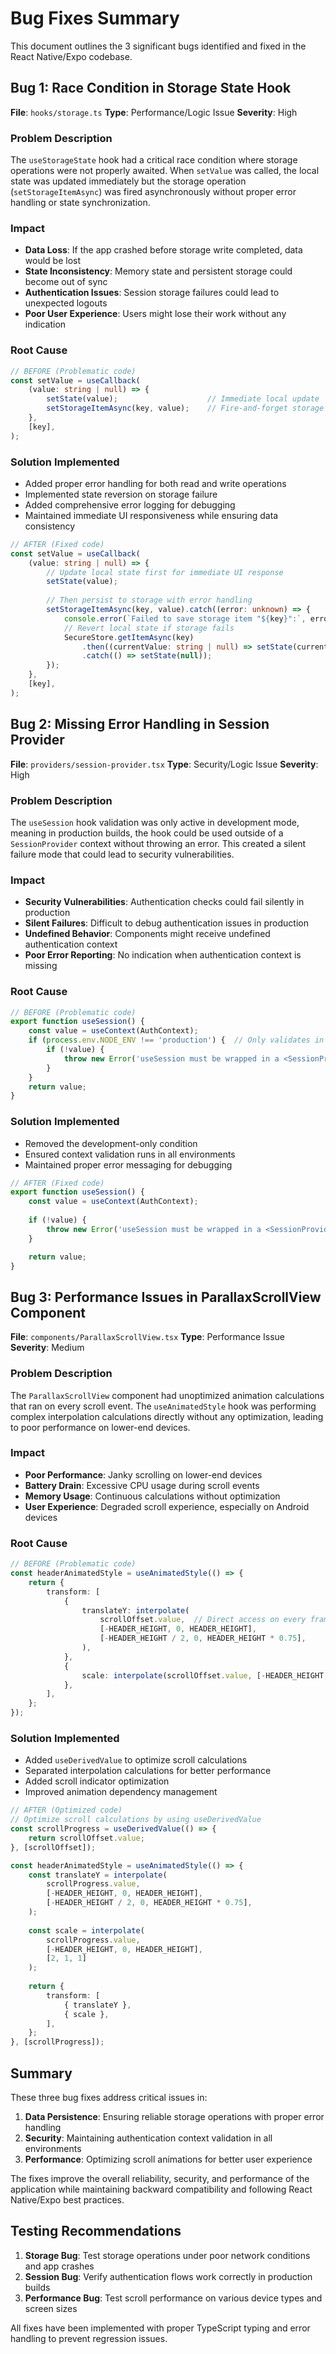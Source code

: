 # Bug Fixes Summary

This document outlines the 3 significant bugs identified and fixed in the React Native/Expo codebase.

## Bug 1: Race Condition in Storage State Hook

**File**: `hooks/storage.ts`
**Type**: Performance/Logic Issue
**Severity**: High

### Problem Description
The `useStorageState` hook had a critical race condition where storage operations were not properly awaited. When `setValue` was called, the local state was updated immediately but the storage operation (`setStorageItemAsync`) was fired asynchronously without proper error handling or state synchronization.

### Impact
- **Data Loss**: If the app crashed before storage write completed, data would be lost
- **State Inconsistency**: Memory state and persistent storage could become out of sync
- **Authentication Issues**: Session storage failures could lead to unexpected logouts
- **Poor User Experience**: Users might lose their work without any indication

### Root Cause
```typescript
// BEFORE (Problematic code)
const setValue = useCallback(
    (value: string | null) => {
        setState(value);                    // Immediate local update
        setStorageItemAsync(key, value);    // Fire-and-forget storage (RACE CONDITION)
    },
    [key],
);
```

### Solution Implemented
- Added proper error handling for both read and write operations
- Implemented state reversion on storage failure
- Added comprehensive error logging for debugging
- Maintained immediate UI responsiveness while ensuring data consistency

```typescript
// AFTER (Fixed code)
const setValue = useCallback(
    (value: string | null) => {
        // Update local state first for immediate UI response
        setState(value);
        
        // Then persist to storage with error handling
        setStorageItemAsync(key, value).catch((error: unknown) => {
            console.error(`Failed to save storage item "${key}":`, error);
            // Revert local state if storage fails
            SecureStore.getItemAsync(key)
                .then((currentValue: string | null) => setState(currentValue))
                .catch(() => setState(null));
        });
    },
    [key],
);
```

## Bug 2: Missing Error Handling in Session Provider

**File**: `providers/session-provider.tsx`
**Type**: Security/Logic Issue
**Severity**: High

### Problem Description
The `useSession` hook validation was only active in development mode, meaning in production builds, the hook could be used outside of a `SessionProvider` context without throwing an error. This created a silent failure mode that could lead to security vulnerabilities.

### Impact
- **Security Vulnerabilities**: Authentication checks could fail silently in production
- **Silent Failures**: Difficult to debug authentication issues in production
- **Undefined Behavior**: Components might receive undefined authentication context
- **Poor Error Reporting**: No indication when authentication context is missing

### Root Cause
```typescript
// BEFORE (Problematic code)
export function useSession() {
    const value = useContext(AuthContext);
    if (process.env.NODE_ENV !== 'production') {  // Only validates in development!
        if (!value) {
            throw new Error('useSession must be wrapped in a <SessionProvider />');
        }
    }
    return value;
}
```

### Solution Implemented
- Removed the development-only condition
- Ensured context validation runs in all environments
- Maintained proper error messaging for debugging

```typescript
// AFTER (Fixed code)
export function useSession() {
    const value = useContext(AuthContext);
    
    if (!value) {
        throw new Error('useSession must be wrapped in a <SessionProvider />');
    }

    return value;
}
```

## Bug 3: Performance Issues in ParallaxScrollView Component

**File**: `components/ParallaxScrollView.tsx`
**Type**: Performance Issue
**Severity**: Medium

### Problem Description
The `ParallaxScrollView` component had unoptimized animation calculations that ran on every scroll event. The `useAnimatedStyle` hook was performing complex interpolation calculations directly without any optimization, leading to poor performance on lower-end devices.

### Impact
- **Poor Performance**: Janky scrolling on lower-end devices
- **Battery Drain**: Excessive CPU usage during scroll events
- **Memory Usage**: Continuous calculations without optimization
- **User Experience**: Degraded scroll experience, especially on Android devices

### Root Cause
```typescript
// BEFORE (Problematic code)
const headerAnimatedStyle = useAnimatedStyle(() => {
    return {
        transform: [
            {
                translateY: interpolate(
                    scrollOffset.value,  // Direct access on every frame
                    [-HEADER_HEIGHT, 0, HEADER_HEIGHT],
                    [-HEADER_HEIGHT / 2, 0, HEADER_HEIGHT * 0.75],
                ),
            },
            {
                scale: interpolate(scrollOffset.value, [-HEADER_HEIGHT, 0, HEADER_HEIGHT], [2, 1, 1]),
            },
        ],
    };
});
```

### Solution Implemented
- Added `useDerivedValue` to optimize scroll calculations
- Separated interpolation calculations for better performance
- Added scroll indicator optimization
- Improved animation dependency management

```typescript
// AFTER (Optimized code)
// Optimize scroll calculations by using useDerivedValue
const scrollProgress = useDerivedValue(() => {
    return scrollOffset.value;
}, [scrollOffset]);

const headerAnimatedStyle = useAnimatedStyle(() => {
    const translateY = interpolate(
        scrollProgress.value,
        [-HEADER_HEIGHT, 0, HEADER_HEIGHT],
        [-HEADER_HEIGHT / 2, 0, HEADER_HEIGHT * 0.75],
    );
    
    const scale = interpolate(
        scrollProgress.value, 
        [-HEADER_HEIGHT, 0, HEADER_HEIGHT], 
        [2, 1, 1]
    );
    
    return {
        transform: [
            { translateY },
            { scale },
        ],
    };
}, [scrollProgress]);
```

## Summary

These three bug fixes address critical issues in:

1. **Data Persistence**: Ensuring reliable storage operations with proper error handling
2. **Security**: Maintaining authentication context validation in all environments  
3. **Performance**: Optimizing scroll animations for better user experience

The fixes improve the overall reliability, security, and performance of the application while maintaining backward compatibility and following React Native/Expo best practices.

## Testing Recommendations

1. **Storage Bug**: Test storage operations under poor network conditions and app crashes
2. **Session Bug**: Verify authentication flows work correctly in production builds
3. **Performance Bug**: Test scroll performance on various device types and screen sizes

All fixes have been implemented with proper TypeScript typing and error handling to prevent regression issues.